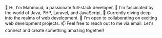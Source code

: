 👋 Hi, I'm Mahmoud, a passionate full-stack developer.
👀 I'm fascinated by the world of Java, PHP, Laravel, and JavaScript.
🌱 Currently diving deep into the realms of web development.
💞️ I'm open to collaborating on exciting web development projects.
📫 Feel free to reach out to me via email. Let's connect and create something amazing together!
